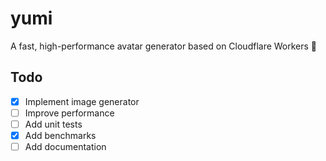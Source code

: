 # yumi

A fast, high-performance avatar generator based on Cloudflare Workers 🌱

## Todo

- [x] Implement image generator
- [ ] Improve performance
- [ ] Add unit tests
- [x] Add benchmarks
- [ ] Add documentation
